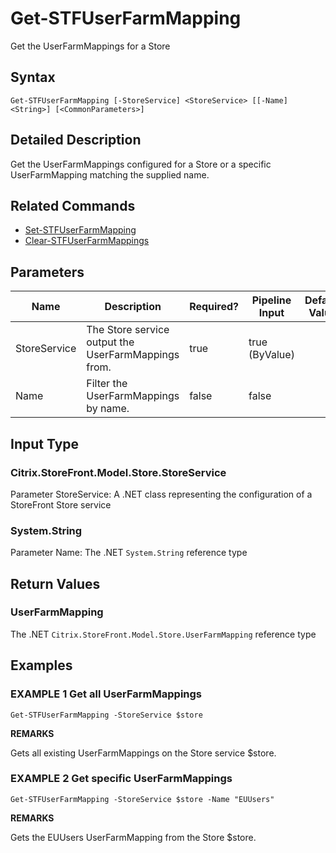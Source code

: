 ﻿# Get-STFUserFarmMapping

Get the UserFarmMappings for a Store

## Syntax

```
Get-STFUserFarmMapping [-StoreService] <StoreService> [[-Name] <String>] [<CommonParameters>]
```

## Detailed Description

Get the UserFarmMappings configured for a Store or a specific UserFarmMapping matching the supplied name.

## Related Commands

* [Set-STFUserFarmMapping](Set-STFUserFarmMapping.md)
* [Clear-STFUserFarmMappings](Clear-STFUserFarmMappings.md)

## Parameters

| Name   | Description | Required? | Pipeline Input | Default Value |
| --- | --- | --- | --- | --- |
|StoreService|The Store service output the UserFarmMappings from.|true|true (ByValue)| |
|Name|Filter the UserFarmMappings by name.|false|false| |

## Input Type

### Citrix.StoreFront.Model.Store.StoreService

Parameter StoreService: A .NET class representing the configuration of a StoreFront Store service

### System.String

Parameter Name: The .NET `System.String` reference type

## Return Values

### UserFarmMapping

The .NET `Citrix.StoreFront.Model.Store.UserFarmMapping` reference type

## Examples

### EXAMPLE 1 Get all UserFarmMappings

```
Get-STFUserFarmMapping -StoreService $store
```

**REMARKS**

Gets all existing UserFarmMappings on the Store service $store.

### EXAMPLE 2 Get specific UserFarmMappings

```
Get-STFUserFarmMapping -StoreService $store -Name "EUUsers"
```

**REMARKS**

Gets the EUUsers UserFarmMapping from the Store $store.

